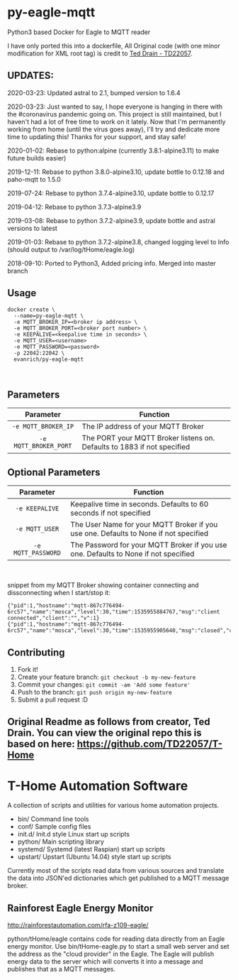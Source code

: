 # py-eagle-mqtt
Python3 based Docker for Eagle to MQTT reader

I have only ported this into a dockerfile, All Original code (with one minor modification for XML root tag) is credit to [Ted Drain - TD22057](https://github.com/TD22057/T-Home).

## UPDATES:

2020-03-23: Updated astral to 2.1, bumped version to 1.6.4

2020-03-23: Just wanted to say, I hope everyone is hanging in there with the #coronavirus pandemic going on.  This project is still maintained, but I haven't had a lot of free time to work on it lately.  Now that I'm permanently working from home (until the virus goes away), I'll try and dedicate more time to updating this!  Thanks for your support, and stay safe!

2020-01-02: Rebase to python:alpine (currently 3.8.1-alpine3.11) to make future builds easier)

2019-12-11: Rebase to python 3.8.0-alpine3.10, update bottle to 0.12.18 and paho-mqtt to 1.5.0

2019-07-24: Rebase to python 3.7.4-alpine3.10, update bottle to 0.12.17

2019-04-12: Rebase to python 3.7.3-alpine3.9

2019-03-08: Rebase to python 3.7.2-alpine3.9, update bottle and astral versions to latest

2019-01-03: Rebase to python 3.7.2-alpine3.8, changed logging level to Info (should output to /var/log/tHome/eagle.log)

2018-09-10: Ported to Python3, Added pricing info.  Merged into master branch


## Usage

```
docker create \ 
  --name=py-eagle-mqtt \
  -e MQTT_BROKER_IP=<broker ip address> \
  -e MQTT_BROKER_PORT=<broker port number> \
  -e KEEPALIVE=<keepalive time in seconds> \
  -e MQTT_USER=<username>
  -e MQTT_PASSWORD=<password>
  -p 22042:22042 \
  evanrich/py-eagle-mqtt
```
&nbsp;

## Parameters

| Parameter | Function |
| :---: | --- |
| `-e MQTT_BROKER_IP` | The IP address of your MQTT Broker |
| `-e MQTT_BROKER_PORT` | The PORT your MQTT Broker listens on. Defaults to 1883 if not specified |

## Optional Parameters 
| Parameter | Function |
| :---: | --- |
| `-e KEEPALIVE` | Keepalive time in seconds. Defaults to 60 seconds if not specified |
| `-e MQTT_USER` | The User Name for your MQTT Broker if you use one. Defaults to None if not specified |
| `-e MQTT_PASSWORD` | The Password for your MQTT Broker if you use one. Defaults to None if not specified |

&nbsp;


snippet from my MQTT Broker showing container connecting and dissconnecting when I start/stop it:
```
{"pid":1,"hostname":"mqtt-867c776494-6rc57","name":"mosca","level":30,"time":1535955884767,"msg":"client connected","client":"","v":1}
{"pid":1,"hostname":"mqtt-867c776494-6rc57","name":"mosca","level":30,"time":1535955905640,"msg":"closed","client":"","v":1}
```

## Contributing

1. Fork it!
2. Create your feature branch: `git checkout -b my-new-feature`
3. Commit your changes: `git commit -am 'Add some feature'`
4. Push to the branch: `git push origin my-new-feature`
5. Submit a pull request :D



Original Readme as follows from creator, Ted Drain.  You can view the original repo this is based on here: https://github.com/TD22057/T-Home
---

T-Home Automation Software
==========================

A collection of scripts and utilities for various home automation projects.

- bin/  Command line tools
- conf/ Sample config files
- init.d/   Init.d style Linux start up scripts
- python/  Main scripting library
- systemd/  Systemd (latest Raspian) start up scripts
- upstart/  Upstart (Ubuntu 14.04) style start up scripts

Currently most of the scripts read data from various sources and
translate the data into JSON'ed dictionaries which get published to a
MQTT message broker.  


Rainforest Eagle Energy Monitor
-------------------------------

http://rainforestautomation.com/rfa-z109-eagle/

python/tHome/eagle contains code for reading data directly from an
Eagle energy monitor.  Use bin/tHome-eagle.py to start a small web
server and set the address as the "cloud provider" in the Eagle.  The
Eagle will publish energy data to the server which will converts it
into a message and publishes that as a MQTT messages.

